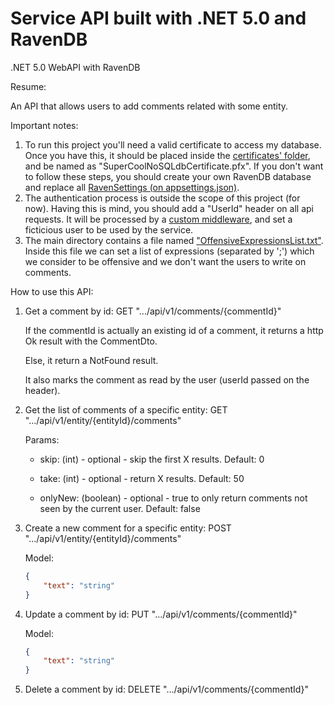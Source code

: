 # Service API built with .NET 5.0 and RavenDB

.NET 5.0 WebAPI with RavenDB 

Resume:

An API that allows users to add comments related with some entity.

Important notes:

1) To run this project you'll need a valid certificate to access my database. Once you have this, it should be placed inside the [certificates' folder](https://github.com/joao-figueira/MainApplicationService/tree/master/MainApplicationService.Api/Certificates), and be named as "SuperCoolNoSQLdbCertificate.pfx". If you don't want to follow these steps, you should create your own RavenDB database and replace all [RavenSettings (on appsettings.json)](https://github.com/joao-figueira/MainApplicationService/blob/master/MainApplicationService.Api/appsettings.json).
2) The authentication process is outside the scope of this project (for now). Having this is mind, you should add a "UserId" header on all api requests. It will be processed by a [custom middleware](https://github.com/joao-figueira/MainApplicationService/blob/master/MainApplicationService.Api/Middlewares/CurrentUserMiddleware.cs), and set a ficticious user to be used by the service.
3) The main directory contains a file named ["OffensiveExpressionsList.txt"](https://github.com/joao-figueira/MainApplicationService/blob/master/MainApplicationService.Api/OffensiveExpressionsList.txt). Inside this file we can set a list of expressions (separated by ';') which we consider to be offensive and we don't want the users to write on comments.

How to use this API:

1) Get a comment by id: GET ".../api/v1/comments/{commentId}"
  
    If the commentId is actually an existing id of a comment, it returns a http Ok result with the CommentDto. 

    Else, it return a NotFound result.

    It also marks the comment as read by the user (userId passed on the header).
  
2) Get the list of comments of a specific entity: GET ".../api/v1/entity/{entityId}/comments"

    Params:

      - skip: (int) - optional - skip the first X results. Default: 0

      - take: (int) - optional - return X results. Default: 50

      - onlyNew: (boolean) - optional - true to only return comments not seen by the current user. Default: false
  
3) Create a new comment for a specific entity: POST ".../api/v1/entity/{entityId}/comments"
    
      Model: 
      ```json
      {
          "text": "string"
      }
      ```
4) Update a comment by id: PUT ".../api/v1/comments/{commentId}"

      Model: 
      ```json
      {
          "text": "string"
      }
      ```

5) Delete a comment by id: DELETE ".../api/v1/comments/{commentId}"
